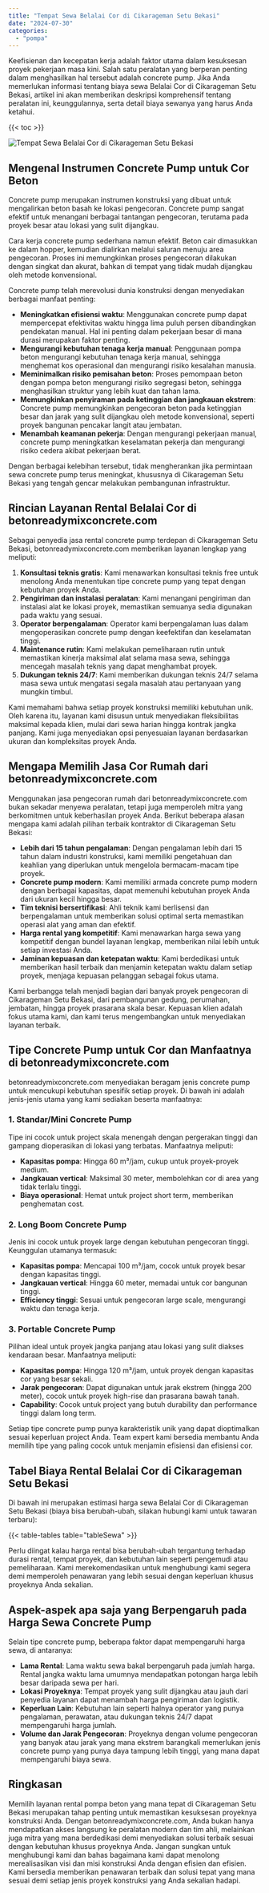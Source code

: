 ```yaml
---
title: "Tempat Sewa Belalai Cor di Cikarageman Setu Bekasi"
date: "2024-07-30"
categories: 
  - "pompa"
---
```


Keefisienan dan kecepatan kerja adalah faktor utama dalam kesuksesan proyek pekerjaan masa kini. Salah satu peralatan yang berperan penting dalam menghasilkan hal tersebut adalah concrete pump. Jika Anda memerlukan informasi tentang biaya sewa Belalai Cor di Cikarageman Setu Bekasi, artikel ini akan memberikan deskripsi komprehensif tentang peralatan ini, keunggulannya, serta detail biaya sewanya yang harus Anda ketahui.

{{< toc >}}

![Tempat Sewa Belalai Cor di Cikarageman Setu Bekasi](https://betoncor8.github.io/pump/concrete-pump%20(21).png)

## Mengenal Instrumen Concrete Pump untuk Cor Beton

Concrete pump merupakan instrumen konstruksi yang dibuat untuk mengalirkan beton basah ke lokasi pengecoran. Concrete pump sangat efektif untuk menangani berbagai tantangan pengecoran, terutama pada proyek besar atau lokasi yang sulit dijangkau.

Cara kerja concrete pump sederhana namun efektif. Beton cair dimasukkan ke dalam hopper, kemudian dialirkan melalui saluran menuju area pengecoran. Proses ini memungkinkan proses pengecoran dilakukan dengan singkat dan akurat, bahkan di tempat yang tidak mudah dijangkau oleh metode konvensional.

Concrete pump telah merevolusi dunia konstruksi dengan menyediakan berbagai manfaat penting:

- **Meningkatkan efisiensi waktu**: Menggunakan concrete pump dapat mempercepat efektivitas waktu hingga lima puluh persen dibandingkan pendekatan manual. Hal ini penting dalam pekerjaan besar di mana durasi merupakan faktor penting.
- **Mengurangi kebutuhan tenaga kerja manual**: Penggunaan pompa beton mengurangi kebutuhan tenaga kerja manual, sehingga menghemat kos operasional dan mengurangi risiko kesalahan manusia.
- **Meminimalkan risiko pemisahan beton**: Proses pemompaan beton dengan pompa beton mengurangi risiko segregasi beton, sehingga menghasilkan struktur yang lebih kuat dan tahan lama.
- **Memungkinkan penyiraman pada ketinggian dan jangkauan ekstrem**: Concrete pump memungkinkan pengecoran beton pada ketinggian besar dan jarak yang sulit dijangkau oleh metode konvensional, seperti proyek bangunan pencakar langit atau jembatan.
- **Menambah keamanan pekerja**: Dengan mengurangi pekerjaan manual, concrete pump meningkatkan keselamatan pekerja dan mengurangi risiko cedera akibat pekerjaan berat.

Dengan berbagai kelebihan tersebut, tidak mengherankan jika permintaan sewa concrete pump terus meningkat, khususnya di Cikarageman Setu Bekasi yang tengah gencar melakukan pembangunan infrastruktur.

## Rincian Layanan Rental Belalai Cor di betonreadymixconcrete.com

Sebagai penyedia jasa rental concrete pump terdepan di Cikarageman Setu Bekasi, betonreadymixconcrete.com memberikan layanan lengkap yang meliputi:

1. **Konsultasi teknis gratis**: Kami menawarkan konsultasi teknis free untuk menolong Anda menentukan tipe concrete pump yang tepat dengan kebutuhan proyek Anda.
2. **Pengiriman dan instalasi peralatan**: Kami menangani pengiriman dan instalasi alat ke lokasi proyek, memastikan semuanya sedia digunakan pada waktu yang sesuai.
3. **Operator berpengalaman**: Operator kami berpengalaman luas dalam mengoperasikan concrete pump dengan keefektifan dan keselamatan tinggi.
4. **Maintenance rutin**: Kami melakukan pemeliharaan rutin untuk memastikan kinerja maksimal alat selama masa sewa, sehingga mencegah masalah teknis yang dapat menghambat proyek.
5. **Dukungan teknis 24/7**: Kami memberikan dukungan teknis 24/7 selama masa sewa untuk mengatasi segala masalah atau pertanyaan yang mungkin timbul.

Kami memahami bahwa setiap proyek konstruksi memiliki kebutuhan unik. Oleh karena itu, layanan kami disusun untuk menyediakan fleksibilitas maksimal kepada klien, mulai dari sewa harian hingga kontrak jangka panjang. Kami juga menyediakan opsi penyesuaian layanan berdasarkan ukuran dan kompleksitas proyek Anda.

## Mengapa Memilih Jasa Cor Rumah dari betonreadymixconcrete.com

Menggunakan jasa pengecoran rumah dari betonreadymixconcrete.com bukan sekadar menyewa peralatan, tetapi juga memperoleh mitra yang berkomitmen untuk keberhasilan proyek Anda. Berikut beberapa alasan mengapa kami adalah pilihan terbaik kontraktor di Cikarageman Setu Bekasi:

- **Lebih dari 15 tahun pengalaman**: Dengan pengalaman lebih dari 15 tahun dalam industri konstruksi, kami memiliki pengetahuan dan keahlian yang diperlukan untuk mengelola bermacam-macam tipe proyek.
- **Concrete pump modern**: Kami memiliki armada concrete pump modern dengan berbagai kapasitas, dapat memenuhi kebutuhan proyek Anda dari ukuran kecil hingga besar.
- **Tim teknisi bersertifikasi**: Ahli teknik kami berlisensi dan berpengalaman untuk memberikan solusi optimal serta memastikan operasi alat yang aman dan efektif.
- **Harga rental yang kompetitif**: Kami menawarkan harga sewa yang kompetitif dengan bundel layanan lengkap, memberikan nilai lebih untuk setiap investasi Anda.
- **Jaminan kepuasan dan ketepatan waktu**: Kami berdedikasi untuk memberikan hasil terbaik dan menjamin ketepatan waktu dalam setiap proyek, menjaga kepuasan pelanggan sebagai fokus utama.

Kami berbangga telah menjadi bagian dari banyak proyek pengecoran di Cikarageman Setu Bekasi, dari pembangunan gedung, perumahan, jembatan, hingga proyek prasarana skala besar. Kepuasan klien adalah fokus utama kami, dan kami terus mengembangkan untuk menyediakan layanan terbaik.

## Tipe Concrete Pump untuk Cor dan Manfaatnya di betonreadymixconcrete.com

betonreadymixconcrete.com menyediakan beragam jenis concrete pump untuk mencukupi kebutuhan spesifik setiap proyek. Di bawah ini adalah jenis-jenis utama yang kami sediakan beserta manfaatnya:

### 1\. Standar/Mini Concrete Pump

Tipe ini cocok untuk project skala menengah dengan pergerakan tinggi dan gampang dioperasikan di lokasi yang terbatas. Manfaatnya meliputi:

- **Kapasitas pompa**: Hingga 60 m³/jam, cukup untuk proyek-proyek medium.
- **Jangkauan vertical**: Maksimal 30 meter, membolehkan cor di area yang tidak terlalu tinggi.
- **Biaya operasional**: Hemat untuk project short term, memberikan penghematan cost.

### 2\. Long Boom Concrete Pump

Jenis ini cocok untuk proyek large dengan kebutuhan pengecoran tinggi. Keunggulan utamanya termasuk:

- **Kapasitas pompa**: Mencapai 100 m³/jam, cocok untuk proyek besar dengan kapasitas tinggi.
- **Jangkauan vertical**: Hingga 60 meter, memadai untuk cor bangunan tinggi.
- **Efficiency tinggi**: Sesuai untuk pengecoran large scale, mengurangi waktu dan tenaga kerja.

### 3\. Portable Concrete Pump

Pilihan ideal untuk proyek jangka panjang atau lokasi yang sulit diakses kendaraan besar. Manfaatnya meliputi:

- **Kapasitas pompa**: Hingga 120 m³/jam, untuk proyek dengan kapasitas cor yang besar sekali.
- **Jarak pengecoran**: Dapat digunakan untuk jarak ekstrem (hingga 200 meter), cocok untuk proyek high-rise dan prasarana bawah tanah.
- **Capability**: Cocok untuk project yang butuh durability dan performance tinggi dalam long term.

Setiap tipe concrete pump punya karakteristik unik yang dapat dioptimalkan sesuai keperluan project Anda. Team expert kami bersedia membantu Anda memilih tipe yang paling cocok untuk menjamin efisiensi dan efisiensi cor.

## Tabel Biaya Rental Belalai Cor di Cikarageman Setu Bekasi

Di bawah ini merupakan estimasi harga sewa Belalai Cor di Cikarageman Setu Bekasi (biaya bisa berubah-ubah, silakan hubungi kami untuk tawaran terbaru):

{{< table-tables table="tableSewa" >}}

Perlu diingat kalau harga rental bisa berubah-ubah tergantung terhadap durasi rental, tempat proyek, dan kebutuhan lain seperti pengemudi atau pemeliharaan. Kami merekomendasikan untuk menghubungi kami segera demi memperoleh penawaran yang lebih sesuai dengan keperluan khusus proyeknya Anda sekalian.

## Aspek-aspek apa saja yang Berpengaruh pada Harga Sewa Concrete Pump

Selain tipe concrete pump, beberapa faktor dapat mempengaruhi harga sewa, di antaranya:

- **Lama Rental**: Lama waktu sewa bakal berpengaruh pada jumlah harga. Rental jangka waktu lama umumnya mendapatkan potongan harga lebih besar daripada sewa per hari.
- **Lokasi Proyeknya**: Tempat proyek yang sulit dijangkau atau jauh dari penyedia layanan dapat menambah harga pengiriman dan logistik.
- **Keperluan Lain**: Kebutuhan lain seperti halnya operator yang punya pengalaman, perawatan, atau dukungan teknis 24/7 dapat mempengaruhi harga jumlah.
- **Volume dan Jarak Pengecoran**: Proyeknya dengan volume pengecoran yang banyak atau jarak yang mana ekstrem barangkali memerlukan jenis concrete pump yang punya daya tampung lebih tinggi, yang mana dapat mempengaruhi biaya sewa.

## Ringkasan

Memilih layanan rental pompa beton yang mana tepat di Cikarageman Setu Bekasi merupakan tahap penting untuk memastikan kesuksesan proyeknya konstruksi Anda. Dengan betonreadymixconcrete.com, Anda bukan hanya mendapatkan akses langsung ke peralatan modern dan tim ahli, melainkan juga mitra yang mana berdedikasi demi menyediakan solusi terbaik sesuai dengan kebutuhan khusus proyeknya Anda. Jangan sungkan untuk menghubungi kami dan bahas bagaimana kami dapat menolong merealisasikan visi dan misi konstruksi Anda dengan efisien dan efisien. Kami bersedia memberikan penawaran terbaik dan solusi tepat yang mana sesuai demi setiap jenis proyek konstruksi yang Anda sekalian hadapi.

